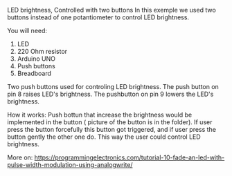 LED brightness, Controlled with two buttons
In this exemple we used two buttons instead of one potantiometer to control LED brightness.

You will need: 
1. LED
2. 220 Ohm resistor
3. Arduino UNO
4. Push buttons
5. Breadboard

Two push buttons used for controling LED brightness.
The push button on pin 8 raises LED's brightness. The pushbutton on pin 9 lowers the LED's brightness.

How it works: 
Push bottun that increase the brightness would be implemented in the button ( picture of the button is in the folder).
If user press the button forcefully this button got triggered, and if user press the button gently the other one do. This way the user could control
LED brightness.

More on: 
https://programmingelectronics.com/tutorial-10-fade-an-led-with-pulse-width-modulation-using-analogwrite/



